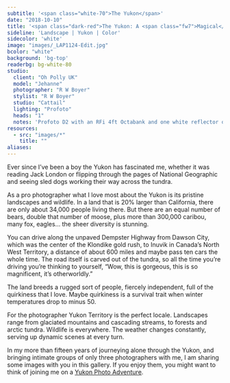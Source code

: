 ```yaml
---
subtitle: '<span class="white-70">The Yukon</span>'
date: "2018-10-10"
title: '<span class="dark-red">The Yukon: A <span class="fw7">Magical</span> Land</span>'
sideline: 'Landscape | Yukon | Color'
sidecolor: 'white'
image: "images/_LAP1124-Edit.jpg"
bcolor: "white"
background: 'bg-top'
readerbg: bg-white-80
studio:
  client: "Oh Polly UK"
  model: "Jehanne"
  photographer: "R W Boyer"
  stylist: "R W Boyer"
  studio: "Cattail"
  lighting: "Profoto"
  heads: "1"
  notes: 'Profoto D2 with an RFi 4ft Octabank and one white reflector on white seamless.'
resources:
  - src: "images/*"
    title: ""
aliases:
---
```

Ever since I’ve been a boy the Yukon has fascinated me, whether it was reading Jack London or flipping through the pages of National Geographic and seeing sled dogs working their way across the tundra.
 
As a pro photographer what I love most about the Yukon is its pristine landscapes and wildlife. In a land that is 20% larger than California, there are only about 34,000 people living there.  But there are an equal number of bears, double that number of moose, plus more than 300,000 caribou, many fox, eagles… the sheer diversity is stunning.
 
You can drive along the unpaved Dempster Highway from Dawson City, which was the center of the Klondike gold rush, to Inuvik in Canada’s North West Territory, a distance of about 600 miles and maybe pass ten cars the whole time. The road itself is carved out of the tundra, so all the time you’re driving you’re thinking to yourself, “Wow, this is gorgeous, this is so magnificent, it’s otherworldly.”
 
The land breeds a rugged sort of people, fiercely independent, full of the quirkiness that I love. Maybe quirkiness is a survival trait when winter temperatures drop to minus 50. 
 
For the photographer Yukon Territory is the perfect locale. Landscapes range from glaciated mountains and cascading streams, to forests and arctic tundra. Wildlife is everywhere. The weather changes constantly, serving up dynamic scenes at every turn. 

In my more than fifteen years of journeying alone through the Yukon, and bringing intimate groups of only three photographers with me, I am sharing some images with you in this gallery. If  you enjoy them, you might want to think of joining me on a [Yukon Photo Adventure](https://lesterpickerphoto.com/types/tour/).